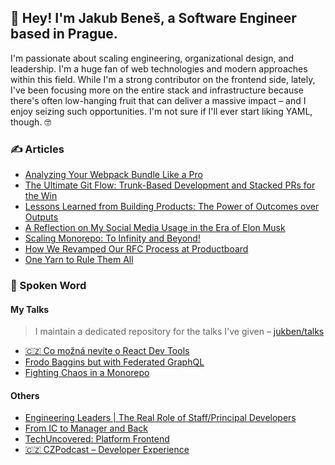 ## 👋 Hey! I'm Jakub Beneš, a Software Engineer based in Prague.

I'm passionate about scaling engineering, organizational design, and leadership. I'm a huge fan of web technologies and modern approaches within this field. While I'm a strong contributor on the frontend side, lately, I've been focusing more on the entire stack and infrastructure because there's often low-hanging fruit that can deliver a massive impact – and I enjoy seizing such opportunities. I'm not sure if I'll ever start liking YAML, though. 🤓

### ✍️ Articles
<!-- last–articles/start --> 
- [Analyzing Your Webpack Bundle Like a Pro](https://jukben.codes/analyzing-your-webpack-bundle-like-a-pro)
- [The Ultimate Git Flow: Trunk-Based Development and Stacked PRs for the Win](https://jukben.codes/the-ultimate-git-flow-trunk-based-development-and-stacked-prs-for-the-win)
- [Lessons Learned from Building Products: The Power of Outcomes over Outputs](https://jukben.codes/lessons-learned-from-building-products-the-power-of-outcomes-over-outputs)
- [A Reflection on My Social Media Usage in the Era of Elon Musk](https://jukben.codes/a-reflection-on-my-social-media-usage-in-the-era-of-elon-musk)
- [Scaling Monorepo: To Infinity and Beyond!](https://jukben.codes/scaling-monorepo-to-infinity-and-beyond)
- [How We Revamped Our RFC Process at Productboard](https://jukben.codes/how-we-revamped-our-rfc-process-at-productboard)
- [One Yarn to Rule Them All](https://jukben.codes/one-yarn-to-rule-them-all)
<!-- last–articles/end --> 

### 🎤 Spoken Word

#### My Talks
> I maintain a dedicated repository for the talks I've given – [jukben/talks](https://github.com/jukben/talks)

- [🇨🇿 Co možná nevíte o React Dev Tools](https://www.youtube.com/watch?v=yG7yhaGQqg4)
- [Frodo Baggins but with Federated GraphQL](https://www.youtube.com/watch?v=2pNw4dKxFrk)
- [Fighting Chaos in a Monorepo](https://www.youtube.com/watch?v=qjcwXQCxQb4)

#### Others
- [Engineering Leaders | The Real Role of Staff/Principal Developers](https://www.youtube.com/watch?v=Jfc6Kf6WxBA)
- [From IC to Manager and Back](https://www.youtube.com/watch?v=RGyCmnO7iUk)
- [TechUncovered: Platform Frontend](https://www.youtube.com/watch?v=uCuBKmAGAXQ)
- [🇨🇿 CZPodcast – Developer Experience](https://open.spotify.com/episode/1se7TC0Ck8cNSHwarhE05r?si=8f5a5c5179104bf5)
